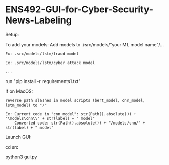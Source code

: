 # ENS492-GUI-for-Cyber-Security-News-Labeling

Setup:
  
  To add your models: Add models to ./src/models/"your ML model name"/...
    
    Ex: .src/models/lstm/fraud model
    
    Ex: .src/models/lstm/cyber attack model
    
    ...

  run "pip install -r requirements1.txt"

  If on MacOS:
  
    reverse path slashes in model scripts (bert_model, cnn_model, lstm_model) to "/"

    Ex: Current code in "cnn_model": str(Path().absolute()) + "\models\cnn\\" + str(label) + " model"
        Converted code: str(Path().absolute()) + "/models/cnn/" + str(label) + " model"

Launch GUI:

  cd src
  
  python3 gui.py

